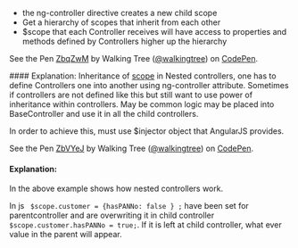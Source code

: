 * the ng-controller directive creates a new child scope
* Get a hierarchy of scopes that inherit from each other
* $scope that each Controller receives will have access to properties and methods defined by Controllers higher up the hierarchy

<p data-height="268" data-theme-id="0" data-slug-hash="ZbqZwM" data-default-tab="result" data-user="walkingtree" class='codepen'>See the Pen <a href='http://codepen.io/walkingtree/pen/ZbqZwM/'>ZbqZwM</a> by Walking Tree (<a href='http://codepen.io/walkingtree'>@walkingtree</a>) on <a href='http://codepen.io'>CodePen</a>.</p>
<script async src="//assets.codepen.io/assets/embed/ei.js"></script>
#### Explanation: 
Inheritance of <a class="x-grid-item"  href='/slidedeck/#1. Overview/2 Core-Concepts/7. Scope' target="_blank">scope</a> in Nested controllers, one has to define Controllers one into another using ng-controller attribute. Sometimes if controllers are not defined like this but still want to use power of inheritance within controllers. May be common logic may be placed into BaseController and use it in all the child controllers.

In order to achieve this, must use $injector object that AngularJS provides.
<p data-height="268" data-theme-id="0" data-slug-hash="ZbVYeJ" data-default-tab="result" data-user="walkingtree" class='codepen'>See the Pen <a href='http://codepen.io/walkingtree/pen/ZbVYeJ/'>ZbVYeJ</a> by Walking Tree (<a href='http://codepen.io/walkingtree'>@walkingtree</a>) on <a href='http://codepen.io'>CodePen</a>.</p>
<script async src="//assets.codepen.io/assets/embed/ei.js"></script>

#### Explanation:
In the above example shows how nested controllers work.

In js  ` $scope.customer = {hasPANNo: false } ;` have been set for parentcontroller and  are overwriting it in child controller `$scope.customer.hasPANNo = true;`. If  it is left at child controller, what ever value in the parent will appear.
